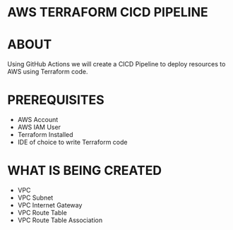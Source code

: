 # AWS TERRAFORM CICD PIPELINE

# ABOUT
Using GitHub Actions we will create a CICD Pipeline to deploy resources to AWS using Terraform code.

# PREREQUISITES
- AWS Account
- AWS IAM User
- Terraform Installed
- IDE of choice to write Terraform code

# WHAT IS BEING CREATED
- VPC
- VPC Subnet
- VPC Internet Gateway
- VPC Route Table
- VPC Route Table Association
